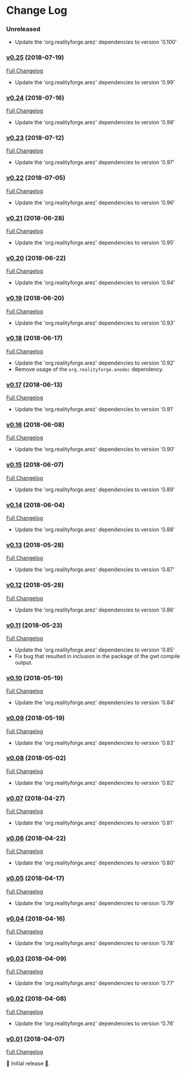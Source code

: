 # Change Log

### Unreleased

* Update the 'org.realityforge.arez' dependencies to version '0.100'

### [v0.25](https://github.com/arez/arez-promise/tree/v0.25) (2018-07-19)
[Full Changelog](https://github.com/arez/arez-promise/compare/v0.24...v0.25)

* Update the 'org.realityforge.arez' dependencies to version '0.99'

### [v0.24](https://github.com/arez/arez-promise/tree/v0.24) (2018-07-16)
[Full Changelog](https://github.com/arez/arez-promise/compare/v0.23...v0.24)

* Update the 'org.realityforge.arez' dependencies to version '0.98'

### [v0.23](https://github.com/arez/arez-promise/tree/v0.23) (2018-07-12)
[Full Changelog](https://github.com/arez/arez-promise/compare/v0.22...v0.23)

* Update the 'org.realityforge.arez' dependencies to version '0.97'

### [v0.22](https://github.com/arez/arez-promise/tree/v0.22) (2018-07-05)
[Full Changelog](https://github.com/arez/arez-promise/compare/v0.21...v0.22)

* Update the 'org.realityforge.arez' dependencies to version '0.96'

### [v0.21](https://github.com/arez/arez-promise/tree/v0.21) (2018-06-28)
[Full Changelog](https://github.com/arez/arez-promise/compare/v0.20...v0.21)

* Update the 'org.realityforge.arez' dependencies to version '0.95'

### [v0.20](https://github.com/arez/arez-promise/tree/v0.20) (2018-06-22)
[Full Changelog](https://github.com/arez/arez-promise/compare/v0.19...v0.20)

* Update the 'org.realityforge.arez' dependencies to version '0.94'

### [v0.19](https://github.com/arez/arez-promise/tree/v0.19) (2018-06-20)
[Full Changelog](https://github.com/arez/arez-promise/compare/v0.18...v0.19)

* Update the 'org.realityforge.arez' dependencies to version '0.93'

### [v0.18](https://github.com/arez/arez-promise/tree/v0.18) (2018-06-17)
[Full Changelog](https://github.com/arez/arez-promise/compare/v0.17...v0.18)

* Update the 'org.realityforge.arez' dependencies to version '0.92'
* Remove usage of the `org.realityforge.anodoc` dependency.

### [v0.17](https://github.com/arez/arez-promise/tree/v0.17) (2018-06-13)
[Full Changelog](https://github.com/arez/arez-promise/compare/v0.16...v0.17)

* Update the 'org.realityforge.arez' dependencies to version '0.91'

### [v0.16](https://github.com/arez/arez-promise/tree/v0.16) (2018-06-08)
[Full Changelog](https://github.com/arez/arez-promise/compare/v0.15...v0.16)

* Update the 'org.realityforge.arez' dependencies to version '0.90'

### [v0.15](https://github.com/arez/arez-promise/tree/v0.15) (2018-06-07)
[Full Changelog](https://github.com/arez/arez-promise/compare/v0.14...v0.15)

* Update the 'org.realityforge.arez' dependencies to version '0.89'

### [v0.14](https://github.com/arez/arez-promise/tree/v0.14) (2018-06-04)
[Full Changelog](https://github.com/arez/arez-promise/compare/v0.13...v0.14)

* Update the 'org.realityforge.arez' dependencies to version '0.88'

### [v0.13](https://github.com/arez/arez-promise/tree/v0.13) (2018-05-28)
[Full Changelog](https://github.com/arez/arez-promise/compare/v0.12...v0.13)

* Update the 'org.realityforge.arez' dependencies to version '0.87'

### [v0.12](https://github.com/arez/arez-promise/tree/v0.12) (2018-05-28)
[Full Changelog](https://github.com/arez/arez-promise/compare/v0.11...v0.12)

* Update the 'org.realityforge.arez' dependencies to version '0.86'

### [v0.11](https://github.com/arez/arez-promise/tree/v0.11) (2018-05-23)
[Full Changelog](https://github.com/arez/arez-promise/compare/v0.10...v0.11)

* Update the 'org.realityforge.arez' dependencies to version '0.85'
* Fix bug that resulted in inclusion in the package of the gwt compile output.

### [v0.10](https://github.com/arez/arez-promise/tree/v0.10) (2018-05-19)
[Full Changelog](https://github.com/arez/arez-promise/compare/v0.09...v0.10)

* Update the 'org.realityforge.arez' dependencies to version '0.84'

### [v0.09](https://github.com/arez/arez-promise/tree/v0.09) (2018-05-19)
[Full Changelog](https://github.com/arez/arez-promise/compare/v0.08...v0.09)

* Update the 'org.realityforge.arez' dependencies to version '0.83'

### [v0.08](https://github.com/arez/arez-promise/tree/v0.08) (2018-05-02)
[Full Changelog](https://github.com/arez/arez-promise/compare/v0.07...v0.08)

* Update the 'org.realityforge.arez' dependencies to version '0.82'

### [v0.07](https://github.com/arez/arez-promise/tree/v0.07) (2018-04-27)
[Full Changelog](https://github.com/arez/arez-promise/compare/v0.06...v0.07)

* Update the 'org.realityforge.arez' dependencies to version '0.81'

### [v0.06](https://github.com/arez/arez-promise/tree/v0.06) (2018-04-22)
[Full Changelog](https://github.com/arez/arez-promise/compare/v0.05...v0.06)

* Update the 'org.realityforge.arez' dependencies to version '0.80'

### [v0.05](https://github.com/arez/arez-promise/tree/v0.05) (2018-04-17)
[Full Changelog](https://github.com/arez/arez-promise/compare/v0.04...v0.05)

* Update the 'org.realityforge.arez' dependencies to version '0.79'

### [v0.04](https://github.com/arez/arez-promise/tree/v0.04) (2018-04-16)
[Full Changelog](https://github.com/arez/arez-promise/compare/v0.03...v0.04)

* Update the 'org.realityforge.arez' dependencies to version '0.78'

### [v0.03](https://github.com/arez/arez-promise/tree/v0.03) (2018-04-09)
[Full Changelog](https://github.com/arez/arez-promise/compare/v0.02...v0.03)

* Update the 'org.realityforge.arez' dependencies to version '0.77'

### [v0.02](https://github.com/arez/arez-promise/tree/v0.02) (2018-04-08)
[Full Changelog](https://github.com/arez/arez-promise/compare/v0.01...v0.02)

* Update the 'org.realityforge.arez' dependencies to version '0.76'

### [v0.01](https://github.com/arez/arez-promise/tree/v0.01) (2018-04-07)
[Full Changelog](https://github.com/arez/arez-promise/compare/becf53c66819baf71f118da717adcd0eb474f1a2...v0.01)

 ‎🎉	Initial release ‎🎉.
